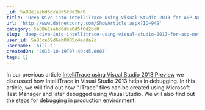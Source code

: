 ```yaml
---
_id: 5a88e1aebd6dca0d5f0d2bc0
title: 'Deep Dive into IntelliTrace using Visual Studio 2013 for ASP.NET &amp; other .NET Applications '
url: 'http://www.dotnetcurry.com/ShowArticle.aspx?ID=949'
category: 5a88e1aebd6dca0d5f0d2bc0
slug: 'deep-dive-into-intellitrace-using-visual-studio-2013-for-asp-net-other-net-applications'
user_id: 5a83ce59d6eb0005c4ecda2c
username: 'bill-s'
createdOn: '2013-10-19T07:49:45.000Z'
tags: []
---
```


In our previous article <a title="VS Intellitrace" href="http://www.dotnetcurry.com/ShowArticle.aspx?ID=943">IntelliTrace using Visual Studio 2013 Preview</a> we discussed how IntelliTrace in Visual Studio 2013 helps in debugging. In this article, we will find out how “.iTrace” files can be created using Microsoft Test Manager and later debugged using Visual Studio. We will also find out the steps for debugging in production environment.

